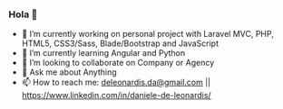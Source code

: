 ### Hola 👋

- 🔭 I’m currently working on personal project with Laravel MVC, PHP, HTML5, CSS3/Sass, Blade/Bootstrap and JavaScript
- 🌱 I’m currently learning Angular and Python
- 👯 I’m looking to collaborate on Company or Agency
- 💬 Ask me about Anything
- 📫 How to reach me: deleonardis.da@gmail.com || https://www.linkedin.com/in/daniele-de-leonardis/

